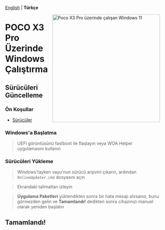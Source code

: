 [English](/guide/update.md) | **Türkçe**

<img align="right" src="https://github.com/n00b69/woa-vayu/blob/main/vayu.png" width="350" alt="Poco X3 Pro üzerinde çalışan Windows 11">

# POCO X3 Pro Üzerinde Windows Çalıştırma

## Sürücüleri Güncelleme

### Ön Koşullar
- [Sürücüler](https://github.com/n00b69/woa-vayu/releases/tag/Drivers)

### Windows'a Başlatma
> UEFI görüntüsünü fastboot ile flaşlayın veya WOA Helper uygulamasını kullanın

### Sürücüleri Yükleme
> Windows'tayken vayu'nun sürücü arşivini çıkarın, ardından `OnlineUpdater.cmd` dosyasını açın

> Ekrandaki talimatları izleyin

> **Uygulama Paketleri** yüklendikten sonra bir hata mesajı alırsanız, bunu görmezden gelin ve **Tamamlandı!** dedikten sonra cihazınızı manuel olarak yeniden başlatın

## Tamamlandı!
